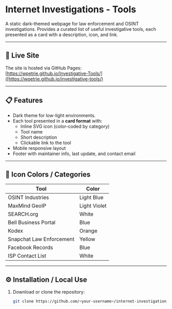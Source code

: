 # Internet Investigations - Tools

A static dark-themed webpage for law enforcement and OSINT investigations. Provides a curated list of useful investigative tools, each presented as a card with a description, icon, and link.  

---

## 🔗 Live Site
The site is hosted via GitHub Pages:  
[https://wpetrie.github.io/Investigative-Tools/]([https://wpetrie.github.io/investigative-tools/)  

---

## 📋 Features
- Dark theme for low-light environments.
- Each tool presented in a **card format** with:
  - Inline SVG icon (color-coded by category)
  - Tool name
  - Short description
  - Clickable link to the tool
- Mobile responsive layout
- Footer with maintainer info, last update, and contact email

---

## 🎨 Icon Colors / Categories
| Tool | Color |
|------|-------|
| OSINT Industries | Light Blue |
| MaxMind GeoIP | Light Violet |
| SEARCH.org | White |
| Bell Business Portal | Blue |
| Kodex | Orange |
| Snapchat Law Enforcement | Yellow |
| Facebook Records | Blue |
| ISP Contact List | White |

---

## ⚙️ Installation / Local Use
1. Download or clone the repository:
   ```bash
   git clone https://github.com/<your-username>/internet-investigations.git
